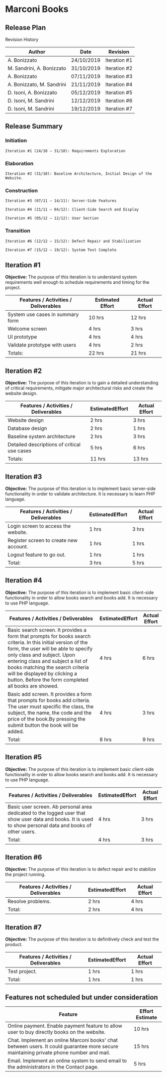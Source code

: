 # Marconi Books

## Release Plan

Revision History

| Author | Date | Revision |
| --- | --- | --- |
| A. Bonizzato | 24/10/2019 | Iteration #1 |
| M. Sandrini, A. Bonizzato | 31/10/2019 | Iteration #2 |
| A. Bonizzato | 07/11/2019 | Iteration #3 |
| A. Bonizzato, M. Sandrini | 21/11/2019 | Iteration #4 |
| D. Isoni, A. Bonizzato | 05/12/2019 | Iteration #5 |
| D. Isoni, M. Sandrini | 12/12/2019 | Iteration #6 |
| D. Isoni, M. Sandrini | 19/12/2019 | Iteration #7 |

## Release Summary

### Initiation

	Iteration #1 (24/10 – 31/10): Requirements Exploration

### Elaboration

	Iteration #2 (31/10): Baseline Architecture, Initial Design of the Website.

### Construction

	Iteration #3 (07/11 – 14/11): Server-Side Features

	Iteration #4 (21/11 – 04/12): Client-Side Search and Display

	Iteration #5 (05/12 – 12/12): User Section

### Transition

	Iteration #6 (12/12 – 15/12): Defect Repair and Stabilization

	Iteration #7 (15/12 – 19/12): System Test Complete
	

## Iteration #1

**Objective:** The purpose of this iteration is to understand system requirements well enough to schedule requirements and timing for the project.

|Features / Activities / Deliverables| Estimated Effort| Actual Effort |
| --- | --- | --- |
| System use cases in summary form | 10 hrs |  12 hrs |
| Welcome screen | 4 hrs | 3 hrs |
| UI prototype | 4 hrs | 4 hrs |
| Validate prototype with users | 4 hrs | 2 hrs |
| Totals: | 22 hrs | 21 hrs |

## Iteration #2

**Objective:** The purpose of this iteration is to gain a detailed understanding of critical requirements, mitigate major architectural risks and create the website design.

|Features / Activities / Deliverables| EstimatedEffort | Actual Effort |
| --- | --- | --- |
| Website design | 2 hrs | 3 hrs |
| Database design | 2 hrs | 1 hrs |
| Baseline system architecture | 2 hrs | 3 hrs |
| Detailed descriptions of critical use cases | 5 hrs | 6 hrs |
| Totals: | 11 hrs | 13 hrs |



## Iteration #3

**Objective:** The purpose of this iteration is to implement basic server-side functionality in order to validate architecture. It is necessary to learn PHP language.

|Features / Activities / Deliverables| EstimatedEffort | Actual Effort |
| --- | --- | --- |
| Login screen to access the website. | 1 hrs | 3 hrs |
| Register screen to create new account. | 1 hrs | 1 hrs |
| Logout feature to go out. | 1 hrs | 1 hrs |
| Total: | 3 hrs | 5 hrs |

## Iteration #4

**Objective:** The purpose of this iteration is to implement basic client-side functionality in order to allow books search and books add. It is necessary to use PHP language.

|Features / Activities / Deliverables| EstimatedEffort | Actual Effort |
| --- | --- | --- |
| Basic search screen. It provides a form that prompts for books search criteria. In this initial version of the form, the user will be able to specify only class and subject. Upon entering class and subject a list of books matching the search criteria will be displayed by clicking a button. Before the form completed all books are showed. | 4 hrs | 6 hrs |
| Basic add screen. It provides a form that prompts for books add criteria. The user must specific the class, the subject, the name, the code and the price of the book.By pressing the submit button the book will be added. | 4 hrs | 3 hrs |
| Total: | 8 hrs | 9 hrs |



## Iteration #5

**Objective:** The purpose of this iteration is to implement basic client-side functionality in order to allow books search and books add. It is necessary to use PHP language.

|Features / Activities / Deliverables| EstimatedEffort | Actual Effort |
| --- | --- | --- |
| Basic user screen. Ab personal area dedicated to the logged user that show user data and books. It is used to show personal data and books of other users. | 4 hrs | 3 hrs |
| Total: | 4 hrs | 3 hrs |

## Iteration #6

**Objective:** The purpose of this iteration is to defect repair and to stabilize the project running.

|Features / Activities / Deliverables| EstimatedEffort | Actual Effort |
| --- | --- | --- |
| Resolve problems. | 2 hrs | 4 hrs |
| Total: | 2 hrs | 4 hrs |



## Iteration #7

**Objective:** The purpose of this iteration is to definitively check and test the product.

| Features / Activities / Deliverables| EstimatedEffort | Actual Effort |
| --- | --- | --- |
| Test project. | 1 hrs | 1 hrs |
| Total: | 1 hrs | 1 hrs |





## **Features not scheduled but under consideration**

| Feature | Effort Estimate |
| --- | --- |
| Online payment. Enable payment feature to allow user to buy directly books on the website. | 10 hrs |
| Chat. Implement an online Marconi books&#39; chat between users. It could guarantee more secure maintaining private phone number and mail. | 15 hrs |
| Email. Implement an online system to send email to the administrators in the Contact page. | 5 hrs |


